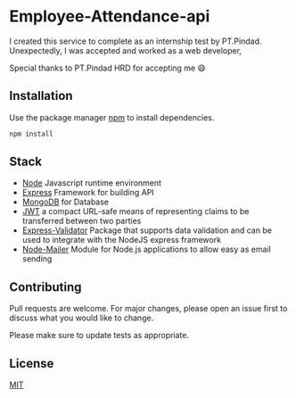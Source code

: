 # Employee-Attendance-api

I created this service to complete as an internship test by PT.Pindad.
Unexpectedly, I was accepted and worked as a web developer, 

Special thanks to PT.Pindad HRD for accepting me 😄

## Installation

Use the package manager [npm](https://www.npmjs.com/) to install dependencies.

```bash
npm install
```

## Stack
- [Node](https://nodejs.org/) Javascript runtime environment
- [Express](https://expressjs.com/) Framework for building API
- [MongoDB](https://www.mongodb.com/) for Database
- [JWT]([https://www.npmjs.com/package/cors](https://jwt.io/)) a compact URL-safe means of representing claims to be transferred between two parties
- [Express-Validator]([https://helmetjs.github.io/](https://express-validator.github.io/)) Package that supports data validation and can be used to integrate with the NodeJS express framework
- [Node-Mailer]([https://www.npmjs.com/package/compression](https://nodemailer.com/)) Module for Node.js applications to allow easy as email sending
## Contributing

Pull requests are welcome. For major changes, please open an issue first
to discuss what you would like to change.

Please make sure to update tests as appropriate.

## License

[MIT](https://choosealicense.com/licenses/mit/)
